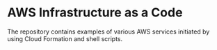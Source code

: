 # AWS Infrastructure as a Code
The repository contains examples of various AWS services initiated by using Cloud Formation and shell scripts.

